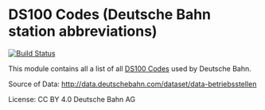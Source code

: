 # DS100 Codes (Deutsche Bahn station abbreviations)

[![Build Status](https://travis-ci.com/fourplusone/ds100.svg?branch=master)](https://travis-ci.com/fourplusone/ds100)

This module contains all a list of all [DS100 Codes](https://de.wikipedia.org/wiki/Betriebsstellenverzeichnis) used by Deutsche Bahn.

Source of Data: http://data.deutschebahn.com/dataset/data-betriebsstellen

License: CC BY 4.0 Deutsche Bahn AG